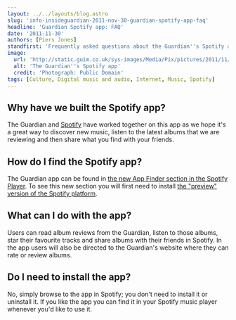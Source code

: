```yaml
---
layout: ../../layouts/blog.astro
slug: 'info-insideguardian-2011-nov-30-guardian-spotify-app-faq'
headline: 'Guardian Spotify app: FAQ'
date: '2011-11-30'
authors: [Piers Jones]
standfirst: 'Frequently asked questions about the Guardian''s Spotify app'
image:
  url: 'http://static.guim.co.uk/sys-images/Media/Pix/pictures/2011/11/30/1322673633657/The-Guardians-Spotify-app-007.jpg'
  alt: 'The Guardian''s Spotify app'
  credit: 'Photograph: Public Domain'
tags: [Culture, Digital music and audio, Internet, Music, Spotify]
---
```


Why have we built the Spotify app?
----------------------------------

The Guardian and [Spotify](https://www.theguardian.com/technology/spotify) have worked together on this app as we hope it's a great way to discover new music, listen to the latest albums that we are reviewing and then share what you find with your friends.

How do I find the Spotify app?
------------------------------

The Guardian app can be found in [the new App Finder section in the Spotify Player](http://www.spotify.com/uk/blog/archives/2011/11/30/say-hello-to-spotify-apps/). To see this new section you will first need to install [the "preview" version of the Spotify platform](http://www.spotify.com/uk/download/previews/).

What can I do with the app?
---------------------------

Users can read album reviews from the Guardian, listen to those albums, star their favourite tracks and share albums with their friends in Spotify. In the app users will also be directed to the Guardian's website where they can rate or review albums.

Do I need to install the app?
-----------------------------

No, simply browse to the app in Spotify; you don't need to install it or uninstall it. If you like the app you can find it in your Spotify music player whenever you'd like to use it.
